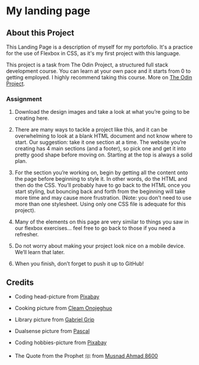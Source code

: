 # My landing page

## About this Project

This Landing Page is a description of myself for my portofolio. It's a practice for the use of Flexbox in CSS, as it's my first project with this language.

This project is a task from The Odin Project, a structured full stack development course. You can learn at your own pace and it starts from 0 to getting employed. I highly recommend taking this course.
More on [The Odin Project](https://theodinproject.com/).

### Assignment

1. Download the design images and take a look at what you’re going to be creating here.

2. There are many ways to tackle a project like this, and it can be overwhelming to look at a blank HTML document and not know where to start. Our suggestion: take it one section at a time. The website you’re creating has 4 main sections (and a footer), so pick one and get it into pretty good shape before moving on. Starting at the top is always a solid plan.

3. For the section you’re working on, begin by getting all the content onto the page before beginning to style it. In other words, do the HTML and then do the CSS. You’ll probably have to go back to the HTML once you start styling, but bouncing back and forth from the beginning will take more time and may cause more frustration. (Note: you don’t need to use more than one stylesheet. Using only one CSS file is adequate for this project).

4. Many of the elements on this page are very similar to things you saw in our flexbox exercises… feel free to go back to those if you need a refresher.

5. Do not worry about making your project look nice on a mobile device. We’ll learn that later.

6. When you finish, don’t forget to push it up to GitHub!

## Credits

- Coding head-picture from [Pixabay](https://www.pexels.com/de-de/foto/html-quelltext-270366/)

- Cooking picture from [Cleam Onojeghuo](https://www.pexels.com/de-de/foto/person-die-auf-edelstahl-kochtopf-kocht-175753/)

- Library picture from [Gabriel Grip](https://www.pexels.com/de-de/foto/bucher-leiter-ecke-bibliothek-19369819/)

- Dualsense picture from [Pascal](https://www.pexels.com/de-de/foto/playstation-5-konsole-mit-dualsense-controller-33513532/)

- Coding hobbies-picture from [Pixabay](https://www.pexels.com/de-de/foto/computer-c-code-276452/)

- The Quote from the Prophet ﷺ from [Musnad Ahmad 8600](https://www.abuaminaelias.com/dailyhadithonline/2015/09/14/best-deeds-regular-small/)
